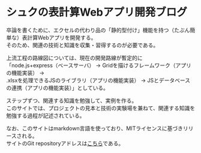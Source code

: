 # シュクの表計算Webアプリ開発ブログ

卒論を書くために、エクセルの代わり品の「静的型付け」機能を持つ（たぶん簡単な）表計算Webアプリを開発する。  
そのため、関連の技術と知識を収集・習得するのが必要である。

上流工程の路線図については、現在の開発路線が暫定的に  
「node.js+express（ベースサーバ） -> Gridを描けるフレームワーク（アプリの機能実装） ->  
.xlsxを処理できるJSのライブラリ（アプリの機能実装） -> JSとデータベースの連携（アプリの機能実装）」としている。

ステップずつ、関連する知識を勉強して、実例を作る。  
このサイトでは、プロジェクトの見本と技術の実験場を兼ねて、関連する知識を勉強する過程が記述されている。

なお、このサイトはmarkdown言語を使っており、MITライセンスに基づきリリースされる。  
サイトのGit repositoryアドレスは[こちら][]である。


[こちら]: https://github.com/Tanukium/hsemi "hsemi"